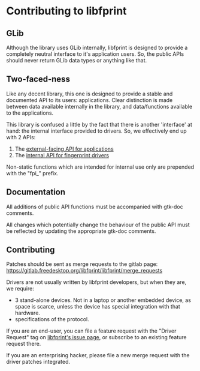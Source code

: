 # Contributing to libfprint

## GLib

Although the library uses GLib internally, libfprint is designed to provide
a completely neutral interface to it's application users. So, the public
APIs should never return GLib data types or anything like that.

## Two-faced-ness

Like any decent library, this one is designed to provide a stable and
documented API to its users: applications. Clear distinction is made between
data available internally in the library, and data/functions available to
the applications.

This library is confused a little by the fact that there is another 'interface'
at hand: the internal interface provided to drivers. So, we effectively end
up with 2 APIs:

 1. The [external-facing API for applications](libfprint/fprint.h)
 2. The [internal API for fingerprint drivers](libfprint/drivers_api.h)

Non-static functions which are intended for internal use only are prepended
with the "fpi_" prefix.

## Documentation

All additions of public API functions must be accompanied with gtk-doc
comments.

All changes which potentially change the behaviour of the public API must
be reflected by updating the appropriate gtk-doc comments.


## Contributing

Patches should be sent as merge requests to the gitlab page:
https://gitlab.freedesktop.org/libfprint/libfprint/merge_requests

Drivers are not usually written by libfprint developers, but when they
are, we require:
- 3 stand-alone devices. Not in a laptop or another embedded device, as
  space is scarce, unless the device has special integration with that
  hardware.
- specifications of the protocol.

If you are an end-user, you can file a feature request with the "Driver Request"
tag on [libfprint's issue page](https://gitlab.freedesktop.org/libfprint/libfprint/issues?scope=all&utf8=%E2%9C%93&state=opened&label_name[]=Driver%20Request),
or subscribe to an existing feature request there.

If you are an enterprising hacker, please file a new merge request with
the driver patches integrated.
